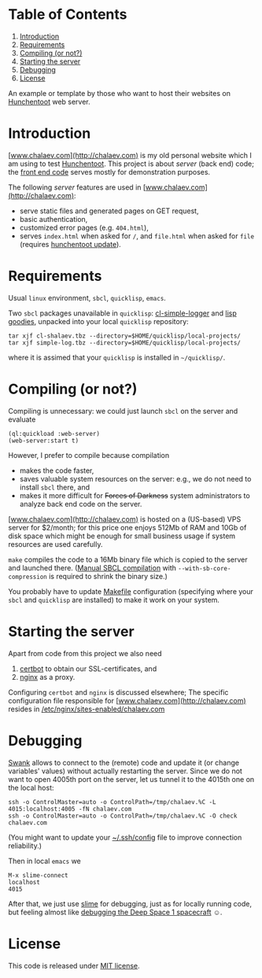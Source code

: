
# Table of Contents

1.  [Introduction](#org6d0a7c7)
2.  [Requirements](#orgd57344d)
3.  [Compiling (or not?)](#org3a59ff2)
4.  [Starting the server](#orgdec8e13)
5.  [Debugging](#org6ade71e)
6.  [License](#org78c3e3e)

An example or template by those who want to host their websites on [Hunchentoot](https://edicl.github.io/hunchentoot) web server.


<a id="org6d0a7c7"></a>

# Introduction

[www.chalaev.com](http://chalaev.com) is my old personal website which I am using to test [Hunchentoot](https://edicl.github.io/hunchentoot).
This project is about *server* (back end) code; the [front end code](srv/www/chalaev.com) serves mostly for demonstration purposes.

The following *server* features are used in [www.chalaev.com](http://chalaev.com):

-   serve static files and generated pages on GET request,
-   basic authentication,
-   customized error pages (e.g. `404.html`),
-   serves `index.html` when asked for `/`, and `file.html` when asked for `file` (requires [hunchentoot update](hunchentoot/hunchentoot.org)).


<a id="orgd57344d"></a>

# Requirements

Usual `linux` environment, `sbcl`, `quicklisp`, `emacs`.

Two `sbcl` packages unavailable in `quicklisp`: [cl-simple-logger](https://github.com/chalaev/cl-simple-logger/blob/master/packaged/simple-log.tbz) and [lisp goodies](https://github.com/chalaev/lisp-goodies/raw/master/packaged/cl-shalaev.tbz), unpacked into your local `quicklisp` repository:

    tar xjf cl-shalaev.tbz --directory=$HOME/quicklisp/local-projects/
    tar xjf simple-log.tbz --directory=$HOME/quicklisp/local-projects/

where it is assimed that your `quicklisp` is installed in `~/quicklisp/`.


<a id="org3a59ff2"></a>

# Compiling (or not?)

Compiling is unnecessary: we could just launch `sbcl` on the server and evaluate

    (ql:quickload :web-server)
    (web-server:start t)

However, I prefer to compile because compilation

-   makes the code faster,
-   saves valuable system resources on the server: e.g., we do not need to install `sbcl` there, and
-   makes it more difficult for <del>Forces of Darkness</del> system administrators to analyze back end code on the server.

[www.chalaev.com](http://chalaev.com) is hosted on a (US-based) VPS server for $2/month;
for this price one enjoys 512Mb of RAM and 10Gb of disk space
which might be enough for small business usage if system resources are used carefully.

`make` compiles the code to a 16Mb binary file which is copied to the server and launched there.
([Manual SBCL compilation](https://github.com/chalaev/cl-simple-logger) with `--with-sb-core-compression` is required to shrink the binary size.)

You probably have to update [Makefile](Makefile) configuration
(specifying where your `sbcl` and `quicklisp` are installed)
to make it work on your system.


<a id="orgdec8e13"></a>

# Starting the server

Apart from code from this project we also need

1.  [certbot](https://duckduckgo.com/?t=ffsb&q=certbot&ia=web) to obtain our SSL-certificates, and
2.  [nginx](https://nginx.org/en/) as a proxy.

Configuring `certbot` and `nginx` is discussed elsewhere;
The specific configuration file responsible for [www.chalaev.com](http://chalaev.com) 
resides in [/etc/nginx/sites-enabled/chalaev.com](generated/chalaev-com.nginx)


<a id="org6ade71e"></a>

# Debugging

[Swank](https://quickref.common-lisp.net/swank.html) allows to connect to the (remote) code and update it (or change variables' values) without actually restarting the server.
Since we do not want to open 4005th port on the server, let us tunnel it to the 4015th one on the local host:

    ssh -o ControlMaster=auto -o ControlPath=/tmp/chalaev.%C -L 4015:localhost:4005 -fN chalaev.com
    ssh -o ControlMaster=auto -o ControlPath=/tmp/chalaev.%C -O check chalaev.com

(You might want to update your [~/.ssh/config](https://github.com/chalaev/cloud/blob/master/cloud.org) file to improve connection reliability.)

Then in local `emacs` we

    M-x slime-connect
    localhost
    4015

After that, we just use [slime](https://common-lisp.net/project/slime/) for debugging, just as for locally running code,
but feeling almost like [debugging the Deep Space 1 spacecraft](https://lispcookbook.github.io/cl-cookbook/debugging.html) ☺.


<a id="org78c3e3e"></a>

# License

This code is released under [MIT license](https://mit-license.org/).

